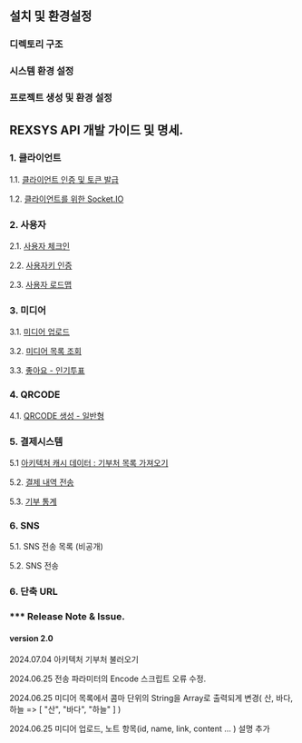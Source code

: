 
## 설치 및 환경설정

### 디렉토리 구조

### 시스템 환경 설정
### 프로젝트 생성 및 환경 설정

## REXSYS API 개발 가이드 및 명세.

### 1. 클라이언트

1.1. [클라이언트 인증 및 토큰 발급](https://github.com/digimixnet2/rexsys.docs/blob/main/api/api.client.certificate.md)

1.2. [클라이언트를 위한 Socket.IO](https://github.com/digimixnet2/rexsys.docs/blob/main/api/api.client.socketio.md)

### 2. 사용자

2.1. [사용자 체크인](https://github.com/digimixnet2/rexsys.docs/blob/main/api/api.user.checkin.md)

2.2. [사용자키 인증](https://github.com/digimixnet2/rexsys.docs/blob/main/api/api.user.certificate.md)

2.3. [사용자 로드맵](https://github.com/digimixnet2/rexsys.docs/blob/main/api/api.user.loadmap.md)


### 3. 미디어

3.1. [미디어 업로드](https://github.com/digimixnet2/rexsys.docs/blob/main/api/api.media.upload.md)

3.2. [미디어 목록 조회](https://github.com/digimixnet2/rexsys.docs/blob/main/api/api.media.list.md)

3.3. [좋아요 - 인기투표](https://github.com/digimixnet2/rexsys.docs/blob/main/api/api.media.like.md)

### 4. QRCODE

4.1. [QRCODE 생성 - 일반형](https://github.com/digimixnet2/rexsys.docs/blob/main/api/api.qrcode.maker.noraml.md)


### 5. 결제시스템

5.1  [아키텍처 캐시 데이터 : 기부처 목록 가져오기](https://github.com/digimixnet2/rexsys.docs/blob/main/api/api.architecture.cache.md)

5.2. [결제 내역 전송](https://github.com/digimixnet2/rexsys.docs/blob/main/api/api.payment.process.md)

5.3. [기부 통계](https://github.com/digimixnet2/rexsys.docs/blob/main/api/api.payment.statistics.md)


### 6. SNS

5.1. SNS 전송 목록 (비공개)

5.2. SNS 전송
  
### 6. 단축 URL



### *** Release Note & Issue.

#### version 2.0

2024.07.04 아키텍처 기부처 불러오기

2024.06.25 전송 파라미터의 Encode 스크립트 오류 수정.

2024.06.25 미디어 목록에서 콤마 단위의 String을 Array로 출력되게 변경( 산, 바다, 하늘 => [ "산", "바다", "하늘" ] )

2024.06.25 미디어 업로드, 노트 항목(id, name, link, content ... ) 설명 추가



